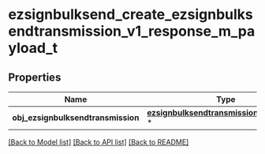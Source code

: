 # ezsignbulksend_create_ezsignbulksendtransmission_v1_response_m_payload_t

## Properties
Name | Type | Description | Notes
------------ | ------------- | ------------- | -------------
**obj_ezsignbulksendtransmission** | [**ezsignbulksendtransmission_response_t**](ezsignbulksendtransmission_response.md) \* |  | 

[[Back to Model list]](../README.md#documentation-for-models) [[Back to API list]](../README.md#documentation-for-api-endpoints) [[Back to README]](../README.md)


